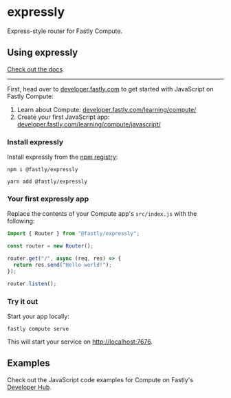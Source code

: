 # expressly
Express-style router for Fastly Compute.

## Using expressly

[Check out the docs](https://expressly.edgecompute.app/).

---

First, head over to [developer.fastly.com](https://developer.fastly.com) to get started with JavaScript on Fastly Compute:

1. Learn about Compute: [developer.fastly.com/learning/compute/](https://developer.fastly.com/learning/compute/)
2. Create your first JavaScript app: [developer.fastly.com/learning/compute/javascript/](https://developer.fastly.com/learning/compute/javascript/)

### Install expressly

Install expressly from the [npm registry](https://www.npmjs.com/package/@fastly/expressly):

```shell
npm i @fastly/expressly
```

```shell
yarn add @fastly/expressly
```

### Your first expressly app

Replace the contents of your Compute app's `src/index.js` with the following:

```javascript
import { Router } from "@fastly/expressly";

const router = new Router();

router.get("/", async (req, res) => {
  return res.send("Hello world!");
});

router.listen();
```

### Try it out

Start your app locally:

```shell
fastly compute serve
```

This will start your service on [http://localhost:7676](http://localhost:7676).

## Examples

Check out the JavaScript code examples for Compute on Fastly's [Developer Hub](https://developer.fastly.com/solutions/examples/javascript/).
